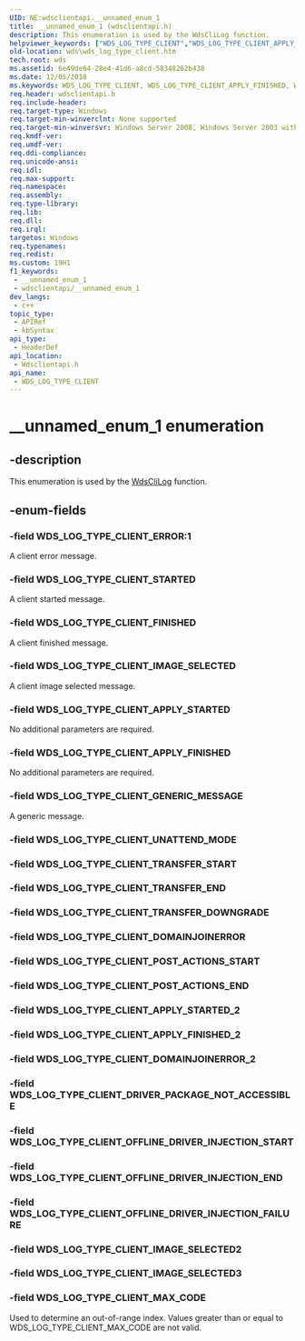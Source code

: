 ```yaml
---
UID: NE:wdsclientapi.__unnamed_enum_1
title: __unnamed_enum_1 (wdsclientapi.h)
description: This enumeration is used by the WdsCliLog function.
helpviewer_keywords: ["WDS_LOG_TYPE_CLIENT","WDS_LOG_TYPE_CLIENT_APPLY_FINISHED","WDS_LOG_TYPE_CLIENT_APPLY_STARTED","WDS_LOG_TYPE_CLIENT_ERROR","WDS_LOG_TYPE_CLIENT_FINISHED","WDS_LOG_TYPE_CLIENT_GENERIC_MESSAGE","WDS_LOG_TYPE_CLIENT_IMAGE_SELECTED","WDS_LOG_TYPE_CLIENT_MAX_CODE","WDS_LOG_TYPE_CLIENT_STARTED","__unnamed_enum_1","enumeration [Windows Deployment Services]","wds.wds_log_type_client","wdsclientapi/","wdsclientapi/WDS_LOG_TYPE_CLIENT_APPLY_FINISHED","wdsclientapi/WDS_LOG_TYPE_CLIENT_APPLY_STARTED","wdsclientapi/WDS_LOG_TYPE_CLIENT_ERROR","wdsclientapi/WDS_LOG_TYPE_CLIENT_FINISHED","wdsclientapi/WDS_LOG_TYPE_CLIENT_GENERIC_MESSAGE","wdsclientapi/WDS_LOG_TYPE_CLIENT_IMAGE_SELECTED","wdsclientapi/WDS_LOG_TYPE_CLIENT_MAX_CODE","wdsclientapi/WDS_LOG_TYPE_CLIENT_STARTED"]
old-location: wds\wds_log_type_client.htm
tech.root: wds
ms.assetid: 6e49de64-28e4-41d6-a8cd-58348262b438
ms.date: 12/05/2018
ms.keywords: WDS_LOG_TYPE_CLIENT, WDS_LOG_TYPE_CLIENT_APPLY_FINISHED, WDS_LOG_TYPE_CLIENT_APPLY_STARTED, WDS_LOG_TYPE_CLIENT_ERROR, WDS_LOG_TYPE_CLIENT_FINISHED, WDS_LOG_TYPE_CLIENT_GENERIC_MESSAGE, WDS_LOG_TYPE_CLIENT_IMAGE_SELECTED, WDS_LOG_TYPE_CLIENT_MAX_CODE, WDS_LOG_TYPE_CLIENT_STARTED, __unnamed_enum_1, enumeration [Windows Deployment Services], wds.wds_log_type_client, wdsclientapi/, wdsclientapi/WDS_LOG_TYPE_CLIENT_APPLY_FINISHED, wdsclientapi/WDS_LOG_TYPE_CLIENT_APPLY_STARTED, wdsclientapi/WDS_LOG_TYPE_CLIENT_ERROR, wdsclientapi/WDS_LOG_TYPE_CLIENT_FINISHED, wdsclientapi/WDS_LOG_TYPE_CLIENT_GENERIC_MESSAGE, wdsclientapi/WDS_LOG_TYPE_CLIENT_IMAGE_SELECTED, wdsclientapi/WDS_LOG_TYPE_CLIENT_MAX_CODE, wdsclientapi/WDS_LOG_TYPE_CLIENT_STARTED
req.header: wdsclientapi.h
req.include-header: 
req.target-type: Windows
req.target-min-winverclnt: None supported
req.target-min-winversvr: Windows Server 2008, Windows Server 2003 with SP2 [desktop apps only]
req.kmdf-ver: 
req.umdf-ver: 
req.ddi-compliance: 
req.unicode-ansi: 
req.idl: 
req.max-support: 
req.namespace: 
req.assembly: 
req.type-library: 
req.lib: 
req.dll: 
req.irql: 
targetos: Windows
req.typenames: 
req.redist: 
ms.custom: 19H1
f1_keywords:
 - __unnamed_enum_1
 - wdsclientapi/__unnamed_enum_1
dev_langs:
 - c++
topic_type:
 - APIRef
 - kbSyntax
api_type:
 - HeaderDef
api_location:
 - Wdsclientapi.h
api_name:
 - WDS_LOG_TYPE_CLIENT
---
```


# __unnamed_enum_1 enumeration


## -description

This enumeration is used by the <a href="/windows/desktop/api/wdsclientapi/nf-wdsclientapi-wdsclilog">WdsCliLog</a> function.

## -enum-fields

### -field WDS_LOG_TYPE_CLIENT_ERROR:1

A client error message.

### -field WDS_LOG_TYPE_CLIENT_STARTED

A client started message.

### -field WDS_LOG_TYPE_CLIENT_FINISHED

A client finished message.

### -field WDS_LOG_TYPE_CLIENT_IMAGE_SELECTED

A client image selected message.

### -field WDS_LOG_TYPE_CLIENT_APPLY_STARTED

No additional parameters are required.

### -field WDS_LOG_TYPE_CLIENT_APPLY_FINISHED

No additional parameters are required.

### -field WDS_LOG_TYPE_CLIENT_GENERIC_MESSAGE

A generic message.

### -field WDS_LOG_TYPE_CLIENT_UNATTEND_MODE

### -field WDS_LOG_TYPE_CLIENT_TRANSFER_START

### -field WDS_LOG_TYPE_CLIENT_TRANSFER_END

### -field WDS_LOG_TYPE_CLIENT_TRANSFER_DOWNGRADE

### -field WDS_LOG_TYPE_CLIENT_DOMAINJOINERROR

### -field WDS_LOG_TYPE_CLIENT_POST_ACTIONS_START

### -field WDS_LOG_TYPE_CLIENT_POST_ACTIONS_END

### -field WDS_LOG_TYPE_CLIENT_APPLY_STARTED_2

### -field WDS_LOG_TYPE_CLIENT_APPLY_FINISHED_2

### -field WDS_LOG_TYPE_CLIENT_DOMAINJOINERROR_2

### -field WDS_LOG_TYPE_CLIENT_DRIVER_PACKAGE_NOT_ACCESSIBLE

### -field WDS_LOG_TYPE_CLIENT_OFFLINE_DRIVER_INJECTION_START

### -field WDS_LOG_TYPE_CLIENT_OFFLINE_DRIVER_INJECTION_END

### -field WDS_LOG_TYPE_CLIENT_OFFLINE_DRIVER_INJECTION_FAILURE

### -field WDS_LOG_TYPE_CLIENT_IMAGE_SELECTED2

### -field WDS_LOG_TYPE_CLIENT_IMAGE_SELECTED3

### -field WDS_LOG_TYPE_CLIENT_MAX_CODE

Used to determine an out-of-range index. Values greater than or equal to WDS_LOG_TYPE_CLIENT_MAX_CODE are not valid.
